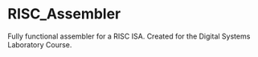 # RISC_Assembler
Fully functional assembler for a RISC ISA. Created for the Digital Systems Laboratory Course.
